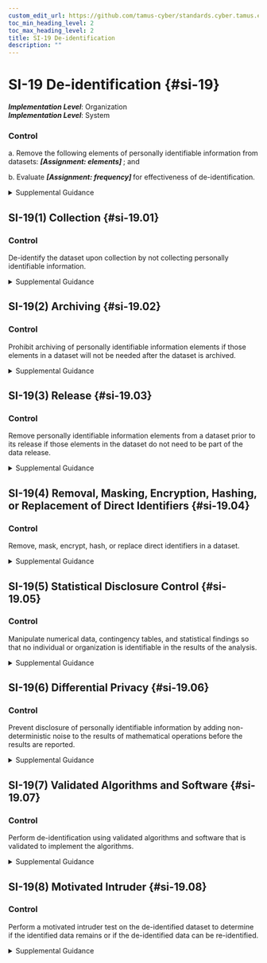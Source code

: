 ```yaml
---
custom_edit_url: https://github.com/tamus-cyber/standards.cyber.tamus.edu/tree/main/static/content/tamus.edu/TAMUS_profile.xml
toc_min_heading_level: 2
toc_max_heading_level: 2
title: SI-19 De-identification
description: ""
---
```


# SI-19 De-identification {#si-19}

_**Implementation Level**_: Organization\
_**Implementation Level**_: System

### Control

a. Remove the following elements of personally identifiable information from datasets: <strong>                     <em>[Assignment: elements]</em>                  </strong> ; and

b. Evaluate <strong>                     <em>[Assignment: frequency]</em>                  </strong> for effectiveness of de-identification.

<details>
  <summary>Supplemental Guidance</summary>

De-identification is the general term for the process of removing the association between a set of identifying data and the data subject. Many datasets contain information about individuals that can be used to distinguish or trace an individual’s identity, such as name, social security number, date and place of birth, mother’s maiden name, or biometric records. Datasets may also contain other information that is linked or linkable to an individual, such as medical, educational, financial, and employment information. Personally identifiable information is removed from datasets by trained individuals when such information is not (or no longer) necessary to satisfy the requirements envisioned for the data. For example, if the dataset is only used to produce aggregate statistics, the identifiers that are not needed for producing those statistics are removed. Removing identifiers improves privacy protection since information that is removed cannot be inadvertently disclosed or improperly used. Organizations may be subject to specific de-identification definitions or methods under applicable laws, regulations, or policies. Re-identification is a residual risk with de-identified data. Re-identification attacks can vary, including combining new datasets or other improvements in data analytics. Maintaining awareness of potential attacks and evaluating for the effectiveness of the de-identification over time support the management of this residual risk.

</details>

## SI-19(1) Collection {#si-19.01}

### Control

De-identify the dataset upon collection by not collecting personally identifiable information.

<details>
  <summary>Supplemental Guidance</summary>

If a data source contains personally identifiable information but the information will not be used, the dataset can be de-identified when it is created by not collecting the data elements that contain the personally identifiable information. For example, if an organization does not intend to use the social security number of an applicant, then application forms do not ask for a social security number.

</details>

## SI-19(2) Archiving {#si-19.02}

### Control

Prohibit archiving of personally identifiable information elements if those elements in a dataset will not be needed after the dataset is archived.

<details>
  <summary>Supplemental Guidance</summary>

Datasets can be archived for many reasons. The envisioned purposes for the archived dataset are specified, and if personally identifiable information elements are not required, the elements are not archived. For example, social security numbers may have been collected for record linkage, but the archived dataset may include the required elements from the linked records. In this case, it is not necessary to archive the social security numbers.

</details>

## SI-19(3) Release {#si-19.03}

### Control

Remove personally identifiable information elements from a dataset prior to its release if those elements in the dataset do not need to be part of the data release.

<details>
  <summary>Supplemental Guidance</summary>

Prior to releasing a dataset, a data custodian considers the intended uses of the dataset and determines if it is necessary to release personally identifiable information. If the personally identifiable information is not necessary, the information can be removed using de-identification techniques.

</details>

## SI-19(4) Removal, Masking, Encryption, Hashing, or Replacement of Direct Identifiers {#si-19.04}

### Control

Remove, mask, encrypt, hash, or replace direct identifiers in a dataset.

<details>
  <summary>Supplemental Guidance</summary>

There are many possible processes for removing direct identifiers from a dataset. Columns in a dataset that contain a direct identifier can be removed. In masking, the direct identifier is transformed into a repeating character, such as XXXXXX or 999999. Identifiers can be encrypted or hashed so that the linked records remain linked. In the case of encryption or hashing, algorithms are employed that require the use of a key, including the Advanced Encryption Standard or a Hash-based Message Authentication Code. Implementations may use the same key for all identifiers or use a different key for each identifier. Using a different key for each identifier provides a higher degree of security and privacy. Identifiers can alternatively be replaced with a keyword, including transforming <q xmlns="http://csrc.nist.gov/ns/oscal/1.0">George Washington</q> to <q xmlns="http://csrc.nist.gov/ns/oscal/1.0">PATIENT</q> or replacing it with a surrogate value, such as transforming <q xmlns="http://csrc.nist.gov/ns/oscal/1.0">George Washington</q> to <q xmlns="http://csrc.nist.gov/ns/oscal/1.0">Abraham Polk.</q>               

</details>

## SI-19(5) Statistical Disclosure Control {#si-19.05}

### Control

Manipulate numerical data, contingency tables, and statistical findings so that no individual or organization is identifiable in the results of the analysis.

<details>
  <summary>Supplemental Guidance</summary>

Many types of statistical analyses can result in the disclosure of information about individuals even if only summary information is provided. For example, if a school that publishes a monthly table with the number of minority students enrolled, reports that it has 10-19 such students in January, and subsequently reports that it has 20-29 such students in March, then it can be inferred that the student who enrolled in February was a minority.

</details>

## SI-19(6) Differential Privacy {#si-19.06}

### Control

Prevent disclosure of personally identifiable information by adding non-deterministic noise to the results of mathematical operations before the results are reported.

<details>
  <summary>Supplemental Guidance</summary>

The mathematical definition for differential privacy holds that the result of a dataset analysis should be approximately the same before and after the addition or removal of a single data record (which is assumed to be the data from a single individual). In its most basic form, differential privacy applies only to online query systems. However, it can also be used to produce machine-learning statistical classifiers and synthetic data. Differential privacy comes at the cost of decreased accuracy of results, forcing organizations to quantify the trade-off between privacy protection and the overall accuracy, usefulness, and utility of the de-identified dataset. Non-deterministic noise can include adding small, random values to the results of mathematical operations in dataset analysis.

</details>

## SI-19(7) Validated Algorithms and Software {#si-19.07}

### Control

Perform de-identification using validated algorithms and software that is validated to implement the algorithms.

<details>
  <summary>Supplemental Guidance</summary>

Algorithms that appear to remove personally identifiable information from a dataset may in fact leave information that is personally identifiable or data that is re-identifiable. Software that is claimed to implement a validated algorithm may contain bugs or implement a different algorithm. Software may de-identify one type of data, such as integers, but not de-identify another type of data, such as floating point numbers. For these reasons, de-identification is performed using algorithms and software that are validated.

</details>

## SI-19(8) Motivated Intruder {#si-19.08}

### Control

Perform a motivated intruder test on the de-identified dataset to determine if the identified data remains or if the de-identified data can be re-identified.

<details>
  <summary>Supplemental Guidance</summary>

A motivated intruder test is a test in which an individual or group takes a data release and specified resources and attempts to re-identify one or more individuals in the de-identified dataset. Such tests specify the amount of inside knowledge, computational resources, financial resources, data, and skills that intruders possess to conduct the tests. A motivated intruder test can determine if the de-identification is insufficient. It can also be a useful diagnostic tool to assess if de-identification is likely to be sufficient. However, the test alone cannot prove that de-identification is sufficient.

</details>

